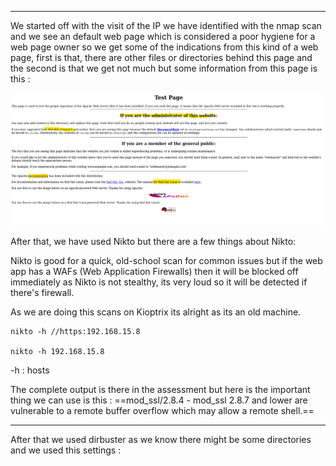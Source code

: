 ___ 
We started off with the visit of the IP we have identified with the nmap scan and we see an default web page which is considered a poor hygiene for a web page owner so we get some of the indications from this kind of a web page, first is that, there are other files or directories behind this page and the second is that we get not much but some information from this page is this :

![](Courses/TCM%20Practical%20Ethical%20Hacking/Domain%204%20-%20Scanning%20and%20Enumeration/assests/Pasted%20image%2020250903214807.png)

After that, we have used Nikto but there are a few things about Nikto:

Nikto is good for a quick, old-school scan for common issues but if the web app has a WAFs (Web Application Firewalls) then it will be blocked off immediately as Nikto is not stealthy, its very loud so it will be detected if there's firewall.

As we are doing this scans on Kioptrix its alright as its an old machine.

```
nikto -h //https:192.168.15.8

nikto -h 192.168.15.8
```

-h : hosts 

The complete output is there in the assessment but here is the important thing we can use is this : ==mod_ssl/2.8.4 - mod_ssl 2.8.7 and lower are vulnerable to a remote buffer overflow which may allow a remote shell.==

___ 
After that we used dirbuster as we know there might be some directories and we used this settings : 


